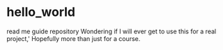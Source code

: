 # hello_world
read me guide repository
Wondering if I will ever get to use this for a real project,'
Hopefully more than just for a course.
